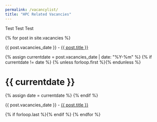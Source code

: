 ```yaml
---
permalink: /vacancylist/
title: "HPC Related Vacancies"
---
```


<div id="dates3">
  <p>Test Test Test</p>
{% for post in site.vacancies %}
  <p>{{ post.vacancies_date }} - <a href="/HPC-SIG{{ post.url }}">{{ post.title }}</a></p>
  {% assign currentdate = post.vacancies_date | date: "%Y-%m" %}
  {% if currentdate != date %}
    {% unless forloop.first %}{% endunless %}
    <h1 id="y{{post.vacancies_date | date: "%Y-%m"}}">{{ currentdate }}</h1>
    {% assign date = currentdate %}
  {% endif %}
    <p>{{ post.vacancies_date }} - <a href="/HPC-SIG{{ post.url }}">{{ post.title }}</a></p>
  {% if forloop.last %}{% endif %}
{% endfor %}
</div>  
